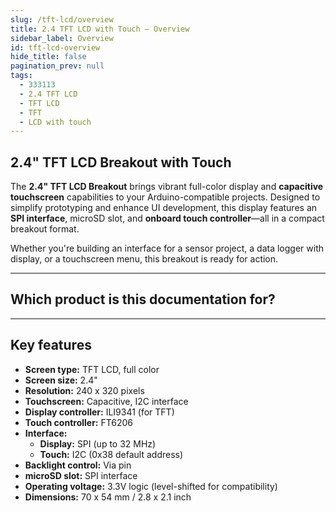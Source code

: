 ```yaml
---
slug: /tft-lcd/overview
title: 2.4 TFT LCD with Touch – Overview
sidebar_label: Overview
id: tft-lcd-overview
hide_title: false
pagination_prev: null
tags:
  - 333113
  - 2.4 TFT LCD
  - TFT LCD
  - TFT
  - LCD with touch
---
```


## 2.4" TFT LCD Breakout with Touch

The **2.4" TFT LCD Breakout** brings vibrant full-color display and **capacitive touchscreen** capabilities to your Arduino-compatible projects. Designed to simplify prototyping and enhance UI development, this display features an **SPI interface**, microSD slot, and **onboard touch controller**—all in a compact breakout format.

Whether you're building an interface for a sensor project, a data logger with display, or a touchscreen menu, this breakout is ready for action.

<CenteredImage src="/img/tft-lcd/tftlcd.png" alt="2.4 inch TFT LCD Touch Breakout" caption="2.4inch TFT LCD Touch Breakout" />

---

## Which product is this documentation for?

<QuickLink 
  title='2.4" TFT LCD Breakout with Touch' 
  description="333113"
  url="https://soldered.com/product/tft-lcd-breakout-2-4-with-touch/"
  image="/img/tft-lcd/tftlcd.png" 
/>

---

## Key features

- **Screen type:** TFT LCD, full color
- **Screen size:** 2.4"
- **Resolution:** 240 x 320 pixels
- **Touchscreen:** Capacitive, I2C interface
- **Display controller:** ILI9341 (for TFT)
- **Touch controller:** FT6206
- **Interface:**
  - **Display:** SPI (up to 32 MHz)
  - **Touch:** I2C (0x38 default address)
- **Backlight control:** Via pin
- **microSD slot:** SPI interface
- **Operating voltage:** 3.3V logic (level-shifted for compatibility)
- **Dimensions:** 70 x 54 mm / 2.8 x 2.1 inch
